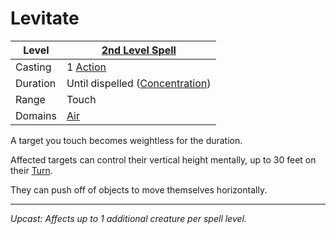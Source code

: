# Levitate

| Level    | [2nd Level Spell](2nd%20Level%20Spells.md)                            |
| -------- | --------------------------------------------------------------------- |
| Casting  | 1 [Action](../../../../Game%20Procedures/Core%20Procedures/Action.md) |
| Duration | Until dispelled ([Concentration](../../Concentration.md))             |
| Range    | Touch                                                                 |
| Domains  | [Air](../../Spell%20Domains/Air.md)                                   |

A target you touch becomes weightless for the duration.

Affected targets can control their vertical height mentally, up to 30 feet on their [Turn](../../../../Game%20Procedures/Core%20Procedures/Turn.md).

They can push off of objects to move themselves horizontally.

---
*Upcast: Affects up to 1 additional creature per spell level.*
